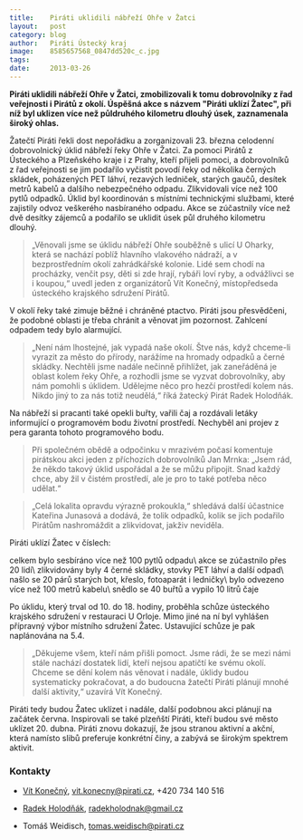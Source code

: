 ```yaml
---
title:	  Piráti uklidili nábřeží Ohře v Žatci
layout:	  post
category: blog
author:	  Piráti Ústecký kraj
image:	  8585657568_0847dd520c_c.jpg
tags:
date:	  2013-03-26
---
```

            
**Piráti uklidili nábřeží Ohře v Žatci, zmobilizovali k tomu dobrovolníky z řad veřejnosti i Pirátů z okolí. Úspěšná akce s názvem "Piráti uklízí Žatec", při níž byl uklizen více než půldruhého kilometru dlouhý úsek, zaznamenala široký ohlas.**

Žatečtí Piráti řekli dost nepořádku a zorganizovali 23. března celodenní dobrovolnický úklid nábřeží řeky Ohře v Žatci. Za pomoci Pirátů z Ústeckého a Plzeňského kraje i z Prahy, kteří přijeli pomoci, a dobrovolníků z řad veřejnosti se jim podařilo vyčistit povodí řeky od několika černých skládek, poházených PET láhví, rezavých ledniček, starých gaučů, desítek metrů kabelů a dalšího nebezpečného odpadu. Zlikvidovali více než 100 pytlů odpadků. Úklid byl koordinován s místními technickými službami, které zajistily odvoz veškerého nasbíraného odpadu. Akce se zúčastnily více než dvě desítky zájemců a podařilo se uklidit úsek půl druhého kilometru dlouhý.

>„Věnovali jsme se úklidu nábřeží Ohře souběžně s ulicí U Oharky, která se nachází poblíž hlavního vlakového nádraží, a v bezprostředním okolí zahrádkářské kolonie. Lidé sem chodí na procházky, venčit psy, děti si zde hrají, rybáři loví ryby, a odvážlivci se i koupou,“ uvedl jeden z organizátorů Vít Konečný, místopředseda ústeckého krajského sdružení Pirátů. 

V okolí řeky také zimuje běžné i chráněné ptactvo. Piráti jsou přesvědčeni, že podobné oblasti je třeba chránit a věnovat jim pozornost. Zahlcení odpadem tedy bylo alarmující.

>„Není nám lhostejné, jak vypadá naše okolí. Štve nás, když chceme-li vyrazit za město do přírody, narážíme na hromady odpadků a černé skládky. Nechtěli jsme nadále nečinně přihlížet, jak zaneřáděná je oblast kolem řeky Ohře, a rozhodli jsme se vyzvat dobrovolníky, aby nám pomohli s úklidem. Udělejme něco pro hezčí prostředí kolem nás. Nikdo jiný to za nás totiž neudělá,“ říká žatecký Pirát Radek Holodňák.

Na nábřeží si pracanti také opekli buřty, vařili čaj a rozdávali letáky informující o programovém bodu životní prostředí. Nechyběl ani projev z pera garanta tohoto programového bodu.

>Při společném obědě a odpočinku v mrazivém počasí komentuje pirátskou akci jeden z příchozích dobrovolníků Jan Mrnka: „Jsem rád, že někdo takový úklid uspořádal a že se můžu připojit. Snad každý chce, aby žil v čistém prostředí, ale je pro to také potřeba něco udělat.“

>„Celá lokalita opravdu výrazně prokoukla,“ shledává další účastnice Kateřina Junasová a dodává, že tolik odpadků, kolik se jich podařilo Pirátům nashromáždit a zlikvidovat, jakživ neviděla.

Piráti uklízí Žatec v číslech:

celkem bylo sesbíráno více než 100 pytlů odpadu\\
akce se zúčastnilo přes 20 lidí\\
zlikvidovány byly 4 černé skládky, stovky PET láhví a další odpad\\
našlo se 20 párů starých bot, křeslo, fotoaparát i ledničky\\
bylo odvezeno více než 100 metrů kabelu\\
snědlo se 40 buřtů a vypilo 10 litrů čaje


Po úklidu, který trval od 10. do 18. hodiny, proběhla schůze ústeckého krajského sdružení v restauraci U Orloje. Mimo jiné na ní byl vyhlášen přípravný výbor místního sdružení Žatec. Ustavující schůze je pak naplánována na 5.4.

>„Děkujeme všem, kteří nám přišli pomoct. Jsme rádi, že se mezi námi stále nachází dostatek lidí, kteří nejsou apatičtí ke svému okolí. Chceme se dění kolem nás věnovat i nadále, úklidy budou systematicky pokračovat, a do budoucna žatečtí Piráti plánují mnohé další aktivity,“ uzavírá Vít Konečný.

Piráti tedy budou Žatec uklízet i nadále, další podobnou akci plánují na začátek června. Inspirovali se také plzeňští Piráti, kteří budou své město uklízet 20. dubna. Piráti znovu dokazují, že jsou stranou aktivní a akční, která namísto slibů preferuje konkrétní činy, a zabývá se širokým spektrem aktivit.

### Kontakty


*  [ Vít Konečný](https///www.pirati.cz/lide/vit_konecny ), vit.konecny@pirati.cz, +420 734 140 516

*  [ Radek Holodňák](https///www.pirati.cz/lide/radek_holodnak ), radekholodnak@gmail.cz

*  Tomáš Weidisch, tomas.weidisch@pirati.cz
